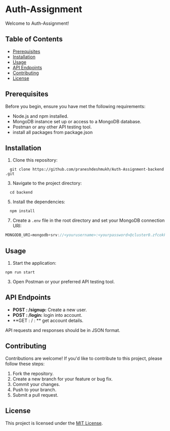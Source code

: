# Auth-Assignment

Welcome to Auth-Assignment! 

## Table of Contents

- [Prerequisites](#prerequisites)
- [Installation](#installation)
- [Usage](#usage)
- [API Endpoints](#api-endpoints)
- [Contributing](#contributing)
- [License](#license)

## Prerequisites

Before you begin, ensure you have met the following requirements:

- Node.js and npm installed.
- MongoDB instance set up or access to a MongoDB database.
- Postman or any other API testing tool.
- install all packages from package.json

## Installation

1. Clone this repository:

```terminal 
  git clone https://github.com/praneshdeshmukh/Auth-Assignment-backend
.git
```

3. Navigate to the project directory:
```terminal
  cd backend
```

5. Install the dependencies:
```terminal
  npm install
```

7. Create a `.env` file in the root directory and set your MongoDB connection URI:
```javascript
MONGODB_URI=mongodb+srv://<yourusername>:<yourpassword>@cluster0.zfcokkr.mongodb.net/yourdatabasename
```

## Usage

1. Start the application:
```terminal
npm run start
```

3. Open Postman or your preferred API testing tool.

## API Endpoints

- **POST : /signup:** Create a new user. 
- **POST : /login:**  login into account.
- **GET  :  /  : **   get account details.

API requests and responses should be in JSON format.

## Contributing

Contributions are welcome! If you'd like to contribute to this project, please follow these steps:

1. Fork the repository.
2. Create a new branch for your feature or bug fix.
3. Commit your changes.
4. Push to your branch.
5. Submit a pull request.

## License

This project is licensed under the [MIT License](LICENSE).
